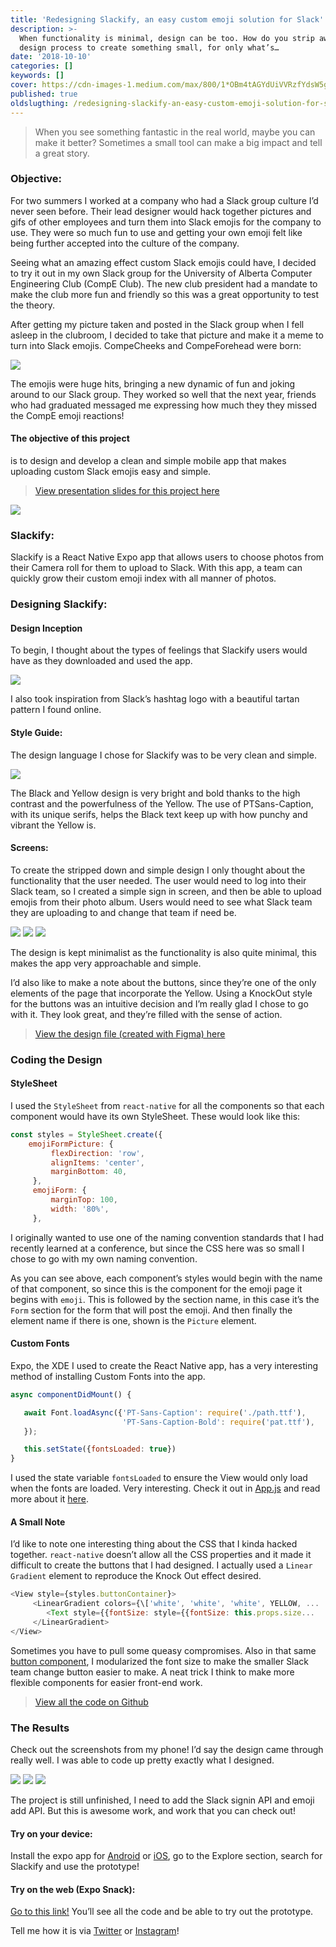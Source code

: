 ```yaml
---
title: 'Redesigning Slackify, an easy custom emoji solution for Slack'
description: >-
  When functionality is minimal, design can be too. How do you strip away the
  design process to create something small, for only what’s…
date: '2018-10-10'
categories: []
keywords: []
cover: https://cdn-images-1.medium.com/max/800/1*OBm4tAGYdUiVVRzfYdsW5g.png
published: true
oldslugthing: /redesigning-slackify-an-easy-custom-emoji-solution-for-slack
---
```


> When you see something fantastic in the real world, maybe you can make it better? Sometimes a small tool can make a big impact and tell a great story.

### Objective:

For two summers I worked at a company who had a Slack group culture I’d never seen before. Their lead designer would hack together pictures and gifs of other employees and turn them into Slack emojis for the company to use. They were so much fun to use and getting your own emoji felt like being further accepted into the culture of the company.

Seeing what an amazing effect custom Slack emojis could have, I decided to try it out in my own Slack group for the University of Alberta Computer Engineering Club (CompE Club). The new club president had a mandate to make the club more fun and friendly so this was a great opportunity to test the theory.

After getting my picture taken and posted in the Slack group when I fell asleep in the clubroom, I decided to take that picture and make it a meme to turn into Slack emojis. CompeCheeks and CompeForehead were born:

![](https://cdn-images-1.medium.com/max/800/1*OBm4tAGYdUiVVRzfYdsW5g.png)

The emojis were huge hits, bringing a new dynamic of fun and joking around to our Slack group. They worked so well that the next year, friends who had graduated messaged me expressing how much they they missed the CompE emoji reactions!

#### **The objective of this project**

is to design and develop a clean and simple mobile app that makes uploading custom Slack emojis easy and simple.

> [View presentation slides for this project here](https://docs.google.com/presentation/d/1QYxBOJ9L7WkLSDgvlYA_QW-j0uUHDGDZWHk3M0YrZBs/edit?usp=sharing)

![](https://cdn-images-1.medium.com/max/800/1*QnJhLtTd_b5B80E2gaZdSg.jpeg)

### Slackify:

Slackify is a React Native Expo app that allows users to choose photos from their Camera roll for them to upload to Slack. With this app, a team can quickly grow their custom emoji index with all manner of photos.

### Designing Slackify:

#### Design Inception

To begin, I thought about the types of feelings that Slackify users would have as they downloaded and used the app.

![](https://cdn-images-1.medium.com/max/800/1*LUlC8xj3VzAlNA5F7CdQrw.jpeg)

I also took inspiration from Slack’s hashtag logo with a beautiful tartan pattern I found online.

#### Style Guide:

The design language I chose for Slackify was to be very clean and simple.

![](https://cdn-images-1.medium.com/max/800/1*qwYe-c1TdkRH3ncYbubhBA.jpeg)

The Black and Yellow design is very bright and bold thanks to the high contrast and the powerfulness of the Yellow. The use of PTSans-Caption, with its unique serifs, helps the Black text keep up with how punchy and vibrant the Yellow is.

#### Screens:

To create the stripped down and simple design I only thought about the functionality that the user needed. The user would need to log into their Slack team, so I created a simple sign in screen, and then be able to upload emojis from their photo album. Users would need to see what Slack team they are uploading to and change that team if need be.

![](https://cdn-images-1.medium.com/max/400/1*_euqi2hQAn4DHTpvlUlCnQ.jpeg)
![](https://cdn-images-1.medium.com/max/400/1*Ko0FjWKYEEqEqVYZjTej_g.jpeg)
![](https://cdn-images-1.medium.com/max/400/1*wVqy0a6U6WG10G6HCbM84w.jpeg)

The design is kept minimalist as the functionality is also quite minimal, this makes the app very approachable and simple.

I’d also like to make a note about the buttons, since they’re one of the only elements of the page that incorporate the Yellow. Using a KnockOut style for the buttons was an intuitive decision and I’m really glad I chose to go with it. They look great, and they’re filled with the sense of action.

> [View the design file (created with Figma) here](https://www.figma.com/file/GhJWMsF40sEEQy0M4OTAKAuj/Slackify-2018?node-id=37%3A5)

### Coding the Design

#### StyleSheet

I used the `StyleSheet` from `react-native` for all the components so that each component would have its own StyleSheet. These would look like this:

```javascript
const styles = StyleSheet.create({
    emojiFormPicture: {
         flexDirection: 'row',
         alignItems: 'center',
         marginBottom: 40,
     },
     emojiForm: {
         marginTop: 100,
         width: '80%',
     },
```

I originally wanted to use one of the naming convention standards that I had recently learned at a conference, but since the CSS here was so small I chose to go with my own naming convention.

As you can see above, each component’s styles would begin with the name of that component, so since this is the component for the emoji page it begins with `emoji`. This is followed by the section name, in this case it’s the `Form` section for the form that will post the emoji. And then finally the element name if there is one, shown is the `Picture` element.

#### Custom Fonts

Expo, the XDE I used to create the React Native app, has a very interesting method of installing Custom Fonts into the app.

```javascript
async componentDidMount() {

   await Font.loadAsync({'PT-Sans-Caption': require('./path.ttf'),
                         'PT-Sans-Caption-Bold': require('pat.ttf'),
   });

   this.setState({fontsLoaded: true})
}
```

I used the state variable `fontsLoaded` to ensure the View would only load when the fonts are loaded. Very interesting. Check it out in [App.js](https://github.com/askalburgi/slackify/blob/master/App.js) and read more about it [here](https://medium.com/@piyushgupta_81472/using-custom-fonts-in-expo-the-best-way-81f0e785580c).

#### A Small Note

I’d like to note one interesting thing about the CSS that I kinda hacked together. `react-native` doesn’t allow all the CSS properties and it made it difficult to create the buttons that I had designed. I actually used a `Linear Gradient` element to reproduce the Knock Out effect desired.

```javascript
<View style={styles.buttonContainer}>
     <LinearGradient colors={\['white', 'white', 'white', YELLOW, ...
        <Text style={{fontSize: style={{fontSize: this.props.size...
     </LinearGradient>
</View>
```

Sometimes you have to pull some queasy compromises. Also in that same [button component](https://github.com/askalburgi/slackify/blob/master/components/button.js), I modularized the font size to make the smaller Slack team change button easier to make. A neat trick I think to make more flexible components for easier front-end work.

> [View all the code on Github](https://github.com/askalburgi/slackify)

### The Results

Check out the screenshots from my phone! I’d say the design came through really well. I was able to code up pretty exactly what I designed.

![](https://cdn-images-1.medium.com/max/400/1*Enqi3NFlzp-rV550SFh3sg.png)
![](https://cdn-images-1.medium.com/max/400/1*vnbWzVSeGHJn2A3uD0hGCA.png)
![](https://cdn-images-1.medium.com/max/400/1*NgRYJSRFo-aLcNyVVOzReA.png)

The project is still unfinished, I need to add the Slack signin API and emoji add API. But this is awesome work, and work that you can check out!

#### Try on your device:

Install the expo app for [Android](https://play.google.com/store/apps/details?id=host.exp.exponent&referrer=www) or [iOS](https://itunes.apple.com/app/apple-store/id982107779), go to the Explore section, search for Slackify and use the prototype!

#### Try on the web (Expo Snack):

[Go to this link!](https://snack.expo.io/github.com-askalburgi-slackify) You’ll see all the code and be able to try out the prototype.

Tell me how it is via [Twitter](http://twitter.com/askalburgi) or [Instagram](http://instagram.com/askalburgi)!
